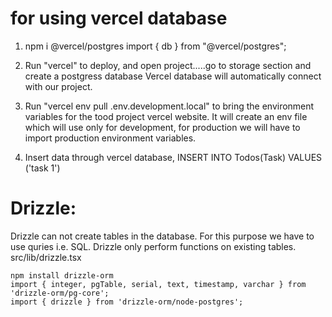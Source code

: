 # for using vercel database

1.  npm i @vercel/postgres
    import { db } from "@vercel/postgres";

2.  Run "vercel" to deploy, and open project.....go to storage section and create a postgress database
    Vercel database will automatically connect with our project.

3.  Run "vercel env pull .env.development.local" to bring the environment variables for the tood project vercel website.
    It will create an env file which will use only for development, for production we will have to import production environment variables.

4.  Insert data through vercel database, INSERT INTO Todos(Task) VALUES ('task 1')

# Drizzle:

Drizzle can not create tables in the database. For this purpose we have to use quries i.e. SQL. Drizzle only perform functions on existing tables.
src/lib/drizzle.tsx

    npm install drizzle-orm
    import { integer, pgTable, serial, text, timestamp, varchar } from 'drizzle-orm/pg-core';
    import { drizzle } from 'drizzle-orm/node-postgres';
